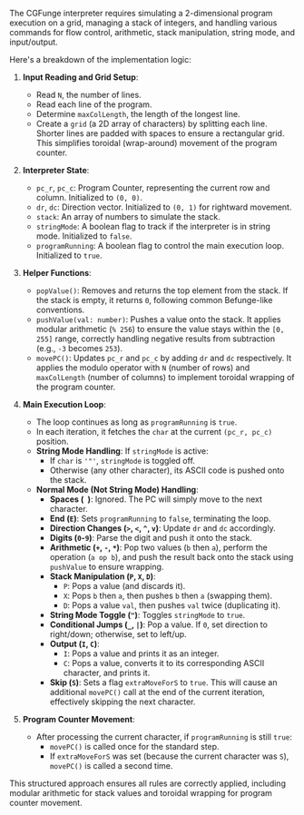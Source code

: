 The CGFunge interpreter requires simulating a 2-dimensional program execution on a grid, managing a stack of integers, and handling various commands for flow control, arithmetic, stack manipulation, string mode, and input/output.

Here's a breakdown of the implementation logic:

1.  **Input Reading and Grid Setup**:
    *   Read `N`, the number of lines.
    *   Read each line of the program.
    *   Determine `maxColLength`, the length of the longest line.
    *   Create a `grid` (a 2D array of characters) by splitting each line. Shorter lines are padded with spaces to ensure a rectangular grid. This simplifies toroidal (wrap-around) movement of the program counter.

2.  **Interpreter State**:
    *   `pc_r`, `pc_c`: Program Counter, representing the current row and column. Initialized to `(0, 0)`.
    *   `dr`, `dc`: Direction vector. Initialized to `(0, 1)` for rightward movement.
    *   `stack`: An array of numbers to simulate the stack.
    *   `stringMode`: A boolean flag to track if the interpreter is in string mode. Initialized to `false`.
    *   `programRunning`: A boolean flag to control the main execution loop. Initialized to `true`.

3.  **Helper Functions**:
    *   `popValue()`: Removes and returns the top element from the stack. If the stack is empty, it returns `0`, following common Befunge-like conventions.
    *   `pushValue(val: number)`: Pushes a value onto the stack. It applies modular arithmetic (`% 256`) to ensure the value stays within the `[0, 255]` range, correctly handling negative results from subtraction (e.g., `-3` becomes `253`).
    *   `movePC()`: Updates `pc_r` and `pc_c` by adding `dr` and `dc` respectively. It applies the modulo operator with `N` (number of rows) and `maxColLength` (number of columns) to implement toroidal wrapping of the program counter.

4.  **Main Execution Loop**:
    *   The loop continues as long as `programRunning` is `true`.
    *   In each iteration, it fetches the `char` at the current `(pc_r, pc_c)` position.
    *   **String Mode Handling**: If `stringMode` is active:
        *   If `char` is `'"'`, `stringMode` is toggled off.
        *   Otherwise (any other character), its ASCII code is pushed onto the stack.
    *   **Normal Mode (Not String Mode) Handling**:
        *   **Spaces (` `)**: Ignored. The PC will simply move to the next character.
        *   **End (`E`)**: Sets `programRunning` to `false`, terminating the loop.
        *   **Direction Changes (`>`, `<`, `^`, `v`)**: Update `dr` and `dc` accordingly.
        *   **Digits (`0`-`9`)**: Parse the digit and push it onto the stack.
        *   **Arithmetic (`+`, `-`, `*`)**: Pop two values (`b` then `a`), perform the operation (`a op b`), and push the result back onto the stack using `pushValue` to ensure wrapping.
        *   **Stack Manipulation (`P`, `X`, `D`)**:
            *   `P`: Pops a value (and discards it).
            *   `X`: Pops `b` then `a`, then pushes `b` then `a` (swapping them).
            *   `D`: Pops a value `val`, then pushes `val` twice (duplicating it).
        *   **String Mode Toggle (`"`)**: Toggles `stringMode` to `true`.
        *   **Conditional Jumps (`_`, `|`)**: Pop a value. If `0`, set direction to right/down; otherwise, set to left/up.
        *   **Output (`I`, `C`)**:
            *   `I`: Pops a value and prints it as an integer.
            *   `C`: Pops a value, converts it to its corresponding ASCII character, and prints it.
        *   **Skip (`S`)**: Sets a flag `extraMoveForS` to `true`. This will cause an additional `movePC()` call at the end of the current iteration, effectively skipping the next character.

5.  **Program Counter Movement**:
    *   After processing the current character, if `programRunning` is still `true`:
        *   `movePC()` is called once for the standard step.
        *   If `extraMoveForS` was set (because the current character was `S`), `movePC()` is called a second time.

This structured approach ensures all rules are correctly applied, including modular arithmetic for stack values and toroidal wrapping for program counter movement.